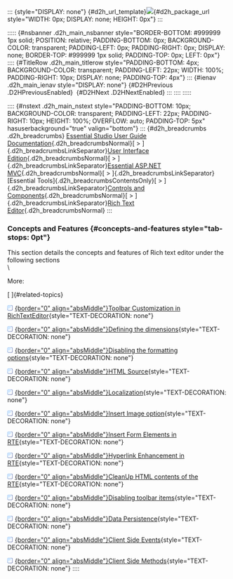::: {style="DISPLAY: none"}
[](ms-xhelp:///?Id=d2h_url_template){#d2h_url_template}![](!package_url!){#d2h_package_url style="WIDTH: 0px; DISPLAY: none; HEIGHT: 0px"}
:::

::::: {#nsbanner .d2h_main_nsbanner style="BORDER-BOTTOM: #999999 1px solid; POSITION: relative; PADDING-BOTTOM: 0px; BACKGROUND-COLOR: transparent; PADDING-LEFT: 0px; PADDING-RIGHT: 0px; DISPLAY: none; BORDER-TOP: #999999 1px solid; PADDING-TOP: 0px; LEFT: 0px"}
:::: {#TitleRow .d2h_main_titlerow style="PADDING-BOTTOM: 4px; BACKGROUND-COLOR: transparent; PADDING-LEFT: 22px; WIDTH: 100%; PADDING-RIGHT: 10px; DISPLAY: none; PADDING-TOP: 4px"}
::: {#ienav .d2h_main_ienav style="DISPLAY: none"}
[](ms-xhelp:///?Id=6392d210-f59a-4d32-91fa-20fde00f7270){#D2HPrevious .D2HPreviousEnabled}  [](ms-xhelp:///?Id=b69813ba-6bea-49a4-9aca-e67b01ab394a){#D2HNext .D2HNextEnabled}
:::
::::
:::::

:::: {#nstext .d2h_main_nstext style="PADDING-BOTTOM: 10px; BACKGROUND-COLOR: transparent; PADDING-LEFT: 22px; PADDING-RIGHT: 10px; HEIGHT: 100%; OVERFLOW: auto; PADDING-TOP: 5px" hasuserbackground="true" valign="bottom"}
::: {#d2h_breadcrumbs .d2h_breadcrumbs}
[Essential Studio User Guide Documentation](ms-xhelp:///?Id=12457748-09e3-4d74-a240-8e049cedf030){.d2h_breadcrumbsNormal}[ \> ]{.d2h_breadcrumbsLinkSeparator}[User Interface Edition](ms-xhelp:///?Id=c29296b7-531c-413b-a0ec-488ca1f7f669){.d2h_breadcrumbsNormal}[ \> ]{.d2h_breadcrumbsLinkSeparator}[Essential ASP.NET MVC](ms-xhelp:///?Id=4b14e7d1-65c4-4f67-b1aa-2c37709905a5){.d2h_breadcrumbsNormal}[ \> ]{.d2h_breadcrumbsLinkSeparator}[Essential Tools]{.d2h_breadcrumbsContentsOnly}[ \> ]{.d2h_breadcrumbsLinkSeparator}[Controls and Components](ms-xhelp:///?Id=f0af2fff-6f00-4ca4-85a6-54e41ac5dc96){.d2h_breadcrumbsNormal}[ \> ]{.d2h_breadcrumbsLinkSeparator}[Rich Text Editor](ms-xhelp:///?Id=87057a17-f35e-4e4d-9db0-93a2adf08161){.d2h_breadcrumbsNormal}
:::

### Concepts and Features {#concepts-and-features style="tab-stops: 0pt"}

This section details the concepts and features of Rich text editor under the following sections\
\

More:

[ ]{#related-topics}

[![](button.gif){border="0" align="absMiddle"}Toolbar Customization in RichTextEditor](ms-xhelp:///?Id=6301d9ef-c9f9-4abd-899b-66bd6542fd74){style="TEXT-DECORATION: none"}

[![](button.gif){border="0" align="absMiddle"}Defining the dimensions](ms-xhelp:///?Id=8a42dfe5-7058-4793-a657-185de19306b5){style="TEXT-DECORATION: none"}

[![](button.gif){border="0" align="absMiddle"}Disabling the formatting options](ms-xhelp:///?Id=06724886-e4e7-4cf6-b53e-c35569aaf3dd){style="TEXT-DECORATION: none"}

[![](button.gif){border="0" align="absMiddle"}HTML Source](ms-xhelp:///?Id=1166ddd9-41db-40a8-97d2-837956faabee){style="TEXT-DECORATION: none"}

[![](button.gif){border="0" align="absMiddle"}Localization](ms-xhelp:///?Id=d5c1f00b-6fc2-4c68-8820-bdacec3869cd){style="TEXT-DECORATION: none"}

[![](button.gif){border="0" align="absMiddle"}Insert Image option](ms-xhelp:///?Id=62f64a1e-338e-49c7-b5f3-cf634ee613fc){style="TEXT-DECORATION: none"}

[![](button.gif){border="0" align="absMiddle"}Insert Form Elements in RTE](ms-xhelp:///?Id=01d5c273-5ea6-4d56-9f23-6f2fc71d1d28){style="TEXT-DECORATION: none"}

[![](button.gif){border="0" align="absMiddle"}Hyperlink Enhancement in RTE](ms-xhelp:///?Id=7378c3b2-1807-4dac-82b3-bebcf5ffee01){style="TEXT-DECORATION: none"}

[![](button.gif){border="0" align="absMiddle"}CleanUp HTML contents of the RTE](ms-xhelp:///?Id=9fb91fb7-6009-4221-83f0-9a7d6c6611df){style="TEXT-DECORATION: none"}

[![](button.gif){border="0" align="absMiddle"}Disabling toolbar items](ms-xhelp:///?Id=6ec45e09-7a36-404f-b30b-a9ca768e2854){style="TEXT-DECORATION: none"}

[![](button.gif){border="0" align="absMiddle"}Data Persistence](ms-xhelp:///?Id=06eb5780-2944-4b82-9100-f161e9d95cf3){style="TEXT-DECORATION: none"}

[![](button.gif){border="0" align="absMiddle"}Client Side Events](ms-xhelp:///?Id=00980a2f-0dfa-447b-b8b3-2aa8d13754af){style="TEXT-DECORATION: none"}

[![](button.gif){border="0" align="absMiddle"}Client Side Methods](ms-xhelp:///?Id=d3f16e47-f46a-47a4-8293-bbefdf61aa4d){style="TEXT-DECORATION: none"}
::::
